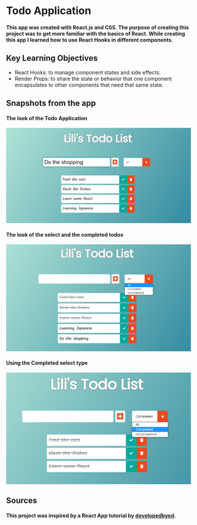 # Todo Application
 #### This app was created with React.js and CSS. The purpose of creating this project was to get more familiar with the basics of React. While creating this app I learned how to use React Hooks in different components.

## Key Learning Objectives
* React Hooks: to manage component states and side effects.
* Render Props: to share the state or behavior that one component encapsulates to other components that need that same state.

## Snapshots from the app
#### The look of the Todo Application

![](docs/todo-app-default.png)

#### The look of the select and the completed todos

![](docs/todo-app-completed.png)

#### Using the Completed select type

![](docs/todo-app-completed-only.png)

## Sources
#### This project was inspired by a React App tutorial by [developedbyed](https://github.com/developedbyed).